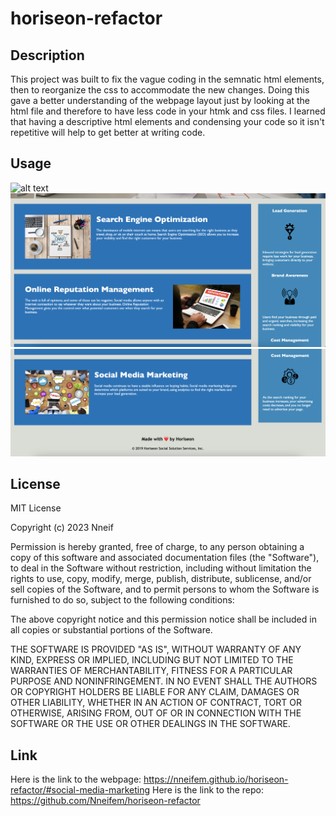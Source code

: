 # horiseon-refactor

## Description

This project was built to fix the vague coding in the semnatic html elements, then to reorganize the css to accommodate the new changes. Doing this gave a better understanding of the webpage layout just by looking at the html file and therefore to have less code in your htmk and css files. I learned that having a descriptive html elements and condensing your code so it isn't repetitive will help to get better at writing code.

## Usage

![alt text](assets/images/Screenshot%202023-03-22%20at%209.45.54%20PM.png)
![alt text](assets/images/Screenshot%202023-03-22%20at%209.46.30%20PM.png)
![alt text](assets/images/Screenshot%202023-03-22%20at%209.46.57%20PM.png)


## License

MIT License

Copyright (c) 2023 Nneif

Permission is hereby granted, free of charge, to any person obtaining a copy
of this software and associated documentation files (the "Software"), to deal
in the Software without restriction, including without limitation the rights
to use, copy, modify, merge, publish, distribute, sublicense, and/or sell
copies of the Software, and to permit persons to whom the Software is
furnished to do so, subject to the following conditions:

The above copyright notice and this permission notice shall be included in all
copies or substantial portions of the Software.

THE SOFTWARE IS PROVIDED "AS IS", WITHOUT WARRANTY OF ANY KIND, EXPRESS OR
IMPLIED, INCLUDING BUT NOT LIMITED TO THE WARRANTIES OF MERCHANTABILITY,
FITNESS FOR A PARTICULAR PURPOSE AND NONINFRINGEMENT. IN NO EVENT SHALL THE
AUTHORS OR COPYRIGHT HOLDERS BE LIABLE FOR ANY CLAIM, DAMAGES OR OTHER
LIABILITY, WHETHER IN AN ACTION OF CONTRACT, TORT OR OTHERWISE, ARISING FROM,
OUT OF OR IN CONNECTION WITH THE SOFTWARE OR THE USE OR OTHER DEALINGS IN THE
SOFTWARE.

## Link 

Here is the link to the webpage: https://nneifem.github.io/horiseon-refactor/#social-media-marketing
Here is the link to the repo: https://github.com/Nneifem/horiseon-refactor



